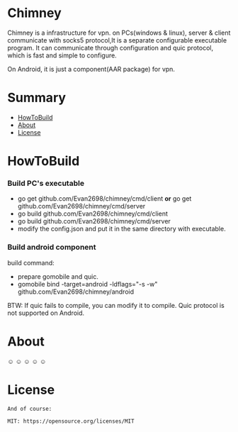 # Chimney

Chimney is a infrastructure for vpn. on PCs(windows & linux), server & client communicate with socks5 protocol,It is a separate configurable executable program. It can communicate through configuration and quic protocol, which is fast and simple to configure.

On Android, it is just a component(AAR package) for vpn.


# Summary

- [HowToBuild](#HowToBuild "HowToBuild")
- [About](#About "About")
- [License](#License "License")

# HowToBuild
 
   ### Build PC's executable
-   go get github.com/Evan2698/chimney/cmd/client **or**  go get github.com/Evan2698/chimney/cmd/server
-   go build github.com/Evan2698/chimney/cmd/client
-   go build github.com/Evan2698/chimney/cmd/server
-  modify the config.json and put it in the same directory with executable.

  ### Build android component
  build command:
  - prepare gomobile and quic.
  - gomobile bind -target=android  -ldflags="-s -w" github.com/Evan2698/chimney/android 

  BTW:  If quic fails to compile, you can modify it to compile. Quic protocol is not supported on Android.

# About
 ☺ ☺ ☺ ☺ ☺ 

# License
```
And of course:

MIT: https://opensource.org/licenses/MIT

